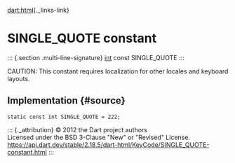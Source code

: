 [dart:html](../../dart-html/dart-html-library){._links-link}

SINGLE\_QUOTE constant
======================

::: {.section .multi-line-signature}
[int](../../dart-core/int-class) const SINGLE\_QUOTE
:::

CAUTION: This constant requires localization for other locales and
keyboard layouts.

Implementation {#source}
--------------

``` {.language-dart data-language="dart"}
static const int SINGLE_QUOTE = 222;
```

::: {._attribution}
© 2012 the Dart project authors\
Licensed under the BSD 3-Clause \"New\" or \"Revised\" License.\
<https://api.dart.dev/stable/2.18.5/dart-html/KeyCode/SINGLE_QUOTE-constant.html>
:::
